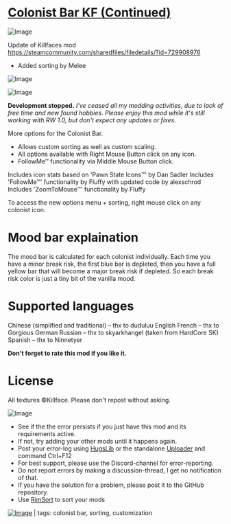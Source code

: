 # [Colonist Bar KF (Continued)](https://steamcommunity.com/sharedfiles/filedetails/?id=2270454746)

![Image](https://i.imgur.com/buuPQel.png)

Update of Killfaces mod
https://steamcommunity.com/sharedfiles/filedetails/?id=729908976

- Added sorting by Melee

![Image](https://i.imgur.com/pufA0kM.png)
	
![Image](https://i.imgur.com/Z4GOv8H.png)

**Development stopped.**
*I've ceased all my modding activities, due to lack of free time and new found hobbies. 
Please enjoy this mod while it's still working with RW 1.0, but don't expect any updates or fixes.*

More options for the Colonist Bar.
- Allows custom sorting as well as custom scaling.
- All options available with Right Mouse Button click on any icon.
- FollowMe™ functionality via Middle Mouse Button click.

Includes icon stats based on 'Pawn State Icons™' by Dan Sadler
Includes 'FollowMe™' functionality by Fluffy with updated code by alexschrod
Includes 'ZoomToMouse™' functionality by Fluffy

To access the new options menu + sorting, right mouse click on any colonist icon.

# Mood bar explaination
 
The mood bar is calculated for each colonist individually. Each time you have a minor break risk, the first blue bar is depleted, then you have a full yellow bar that will become a major break risk if depleted. So each break risk color is just a tiny bit of the vanilla mood.

# Supported languages
 
Chinese (simplified and traditional) – thx to duduluu
English
French – thx to Gorgious
German
Russian – thx to skyarkhangel (taken from HardCore SK)
Spanish – thx to Ninnetyer

**Don't forget to rate this mod if you like it.**

# License
 
All textures ©Killface. Please don't repost without asking.

![Image](https://i.imgur.com/PwoNOj4.png)



-  See if the the error persists if you just have this mod and its requirements active.
-  If not, try adding your other mods until it happens again.
-  Post your error-log using [HugsLib](https://steamcommunity.com/workshop/filedetails/?id=818773962) or the standalone [Uploader](https://steamcommunity.com/sharedfiles/filedetails/?id=2873415404) and command Ctrl+F12
-  For best support, please use the Discord-channel for error-reporting.
-  Do not report errors by making a discussion-thread, I get no notification of that.
-  If you have the solution for a problem, please post it to the GitHub repository.
-  Use [RimSort](https://github.com/RimSort/RimSort/releases/latest) to sort your mods

 

[![Image](https://img.shields.io/github/v/release/emipa606/ColonistBarKF?label=latest%20version&style=plastic&color=9f1111&labelColor=black)](https://steamcommunity.com/sharedfiles/filedetails/changelog/2270454746) | tags:  colonist bar,  sorting,  customization
